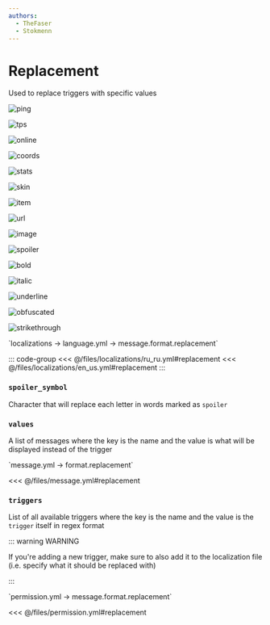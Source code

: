 ```yaml
---
authors:
  - TheFaser
  - Stokmenn
---
```


# Replacement

Used to replace triggers with specific values

![ping](/ping.png)


![tps](/tps.png)


![online](/online.png)


![coords](/coords.png)


![stats](/stats.png)


![skin](/skin.png)


![item](/item.png)


![url](/url.png)


![image](/image.png)


![spoiler](/spoiler.png)


![bold](/bold.png)


![italic](/italic.png)


![underline](/underline.png)


![obfuscated](/obfuscated.png)


![strikethrough](/strikethrough.png)

[//]: # (localization)
<!--@include: @/parts/words.md#localization--> 
<!--@include: @/parts/words.md#path--> `localizations → language.yml → message.format.replacement`

<!--@include: @/parts/words.md#default--> 

::: code-group
<<< @/files/localizations/ru_ru.yml#replacement
<<< @/files/localizations/en_us.yml#replacement
:::

### `spoiler_symbol`

Character that will replace each letter in words marked as `spoiler`

### `values`

A list of messages where the key is the name and the value is what will be displayed instead of the trigger

[//]: # (message.yml)
<!--@include: @/parts/words.md#setting-->
<!--@include: @/parts/words.md#path--> `message.yml → format.replacement`

<!--@include: @/parts/words.md#default-->
<<< @/files/message.yml#replacement

<!--@include: @/parts/enable.md-->

### `triggers`

List of all available triggers where the key is the name and the value is the `trigger` itself in regex format

::: warning WARNING

If you're adding a new trigger, make sure to also add it to the localization file (i.e. specify what it should be replaced with)

:::

[//]: # (permission.yml)
<!--@include: @/parts/words.md#permission-->
<!--@include: @/parts/words.md#path--> `permission.yml → message.format.replacement`

<!--@include: @/parts/words.md#default-->
<<< @/files/permission.yml#replacement

<!--@include: @/parts/permission/permissionTier3.md-->
